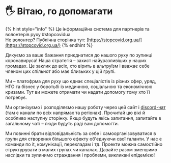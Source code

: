 # 🖐 Вітаю, го допомагати

{% hint style="info" %}
Це інформаційна система для партнерів та волонтерів руху \#stopcovidua  
Не волонтер? Публічна сторінка тут: [https://stopcovid.org.ua/](https://stopcovid.org.ua/)
{% endhint %}

Дякуємо за ваше бажання приєднатися до нашого руху по зупинці коронавируса! Наша стратегія – захист найуразливіших у наших громадах. Це заклик до всіх, хто вірить в альтруїзм і вважає себе членом цих спільнот або має близьких у цій групі.

Ми – платофрма для руху що єднає спеціалістів із різних сфер, уряд, НГО та бізнес у боротьбі із медичною, соціальною та економічною кризами. Тут ви можете отримати чи надати допомогу тому хто її потребує. 

Ми організуємо і розподіляємо нашу роботу через цей сайт і [discord-чат](https://discord.gg/VqWKqbh) \(там є канали по всіх напрямах та регіонах\). Прочитай цю вікі й особливо наступну сторінку. Якщо будуть якісь запитання, запитайте в загальному чаті – люди будуть раді вам допомогти.

Ми повинні брати відповідальність за себе і самоорганізовуватися в групи для створення більшого ефекту об'єднуючи свої таланти. У нас є команди по it, комунікації, перекладам і тд. Проекти можна самостійно структурувати в малих групах чи каналах. Давайте разом зменшимо наслідки та зупинимо страждання і проблеми, викликані епідемією!

